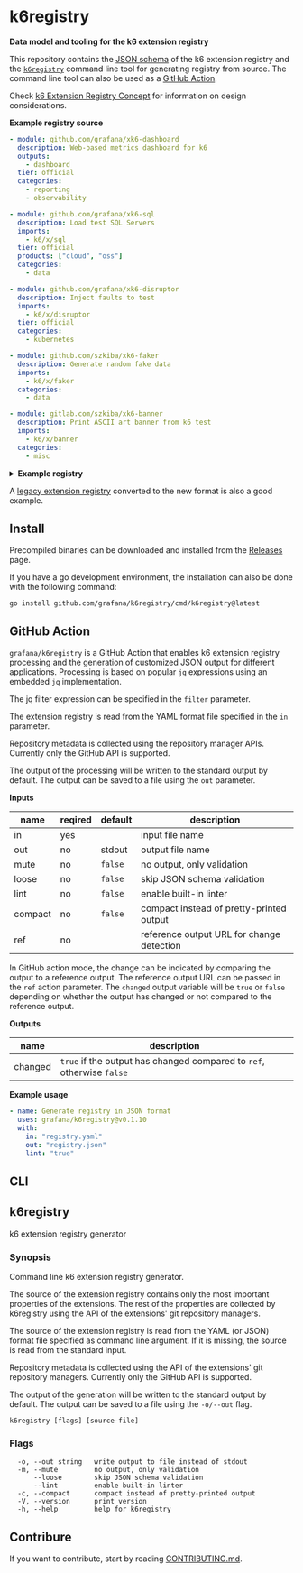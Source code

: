 <h1 name="title">k6registry</h1>

**Data model and tooling for the k6 extension registry**

This repository contains the [JSON schema](docs/registry.schema.json) of the k6 extension registry and the [`k6registry`](#k6registry) command line tool for generating registry from source. The command line tool can also be used as a [GitHub Action](#github-action).

Check [k6 Extension Registry Concept](docs/registry.md) for information on design considerations.

**Example registry source**

```yaml file=docs/example.yaml
- module: github.com/grafana/xk6-dashboard
  description: Web-based metrics dashboard for k6
  outputs:
    - dashboard
  tier: official
  categories:
    - reporting
    - observability

- module: github.com/grafana/xk6-sql
  description: Load test SQL Servers
  imports:
    - k6/x/sql
  tier: official
  products: ["cloud", "oss"]
  categories:
    - data

- module: github.com/grafana/xk6-disruptor
  description: Inject faults to test
  imports:
    - k6/x/disruptor
  tier: official
  categories:
    - kubernetes

- module: github.com/szkiba/xk6-faker
  description: Generate random fake data
  imports:
    - k6/x/faker
  categories:
    - data

- module: gitlab.com/szkiba/xk6-banner
  description: Print ASCII art banner from k6 test
  imports:
    - k6/x/banner
  categories:
    - misc
```

<details>
<summary><b>Example registry</b></summary>

Registry generated from the source above.

```json file=docs/example.json
[
  {
    "categories": [
      "reporting",
      "observability"
    ],
    "description": "Web-based metrics dashboard for k6",
    "module": "github.com/grafana/xk6-dashboard",
    "outputs": [
      "dashboard"
    ],
    "products": [
      "oss"
    ],
    "repo": {
      "description": "A k6 extension that makes k6 metrics available on a web-based dashboard.",
      "homepage": "https://github.com/grafana/xk6-dashboard",
      "license": "AGPL-3.0",
      "name": "xk6-dashboard",
      "owner": "grafana",
      "public": true,
      "stars": 325,
      "topics": [
        "xk6",
        "xk6-official",
        "xk6-output-dashboard"
      ],
      "url": "https://github.com/grafana/xk6-dashboard",
      "versions": [
        "v0.7.5",
        "v0.7.4",
        "v0.7.3",
        "v0.7.3-alpha.1",
        "v0.7.2",
        "v0.7.1",
        "v0.7.0",
        "v0.7.0-apha.3",
        "v0.7.0-alpha.5",
        "v0.7.0-alpha.4",
        "v0.7.0-alpha.3",
        "v0.7.0-alpha.2",
        "v0.7.0-alpha.1",
        "v0.6.1",
        "v0.6.0",
        "v0.5.5",
        "v0.5.4",
        "v0.5.3",
        "v0.5.2",
        "v0.5.1",
        "v0.5.0",
        "v0.4.4",
        "v0.4.3",
        "v0.4.2",
        "v0.4.1",
        "v0.4.0",
        "v0.3.2",
        "v0.3.1",
        "v0.3.0",
        "v0.2.0",
        "v0.1.3",
        "v0.1.2",
        "v0.1.1",
        "v0.1.0"
      ]
    },
    "tier": "official"
  },
  {
    "categories": [
      "data"
    ],
    "description": "Load test SQL Servers",
    "imports": [
      "k6/x/sql"
    ],
    "module": "github.com/grafana/xk6-sql",
    "products": [
      "cloud",
      "oss"
    ],
    "repo": {
      "description": "k6 extension to load test RDBMSs (PostgreSQL, MySQL, MS SQL and SQLite3)",
      "homepage": "https://github.com/grafana/xk6-sql",
      "license": "Apache-2.0",
      "name": "xk6-sql",
      "owner": "grafana",
      "public": true,
      "stars": 104,
      "topics": [
        "k6",
        "sql",
        "xk6"
      ],
      "url": "https://github.com/grafana/xk6-sql",
      "versions": [
        "v0.4.0",
        "v0.3.0",
        "v0.2.1",
        "v0.2.0",
        "v0.1.1",
        "v0.1.0",
        "v0.0.1"
      ]
    },
    "tier": "official"
  },
  {
    "categories": [
      "kubernetes"
    ],
    "description": "Inject faults to test",
    "imports": [
      "k6/x/disruptor"
    ],
    "module": "github.com/grafana/xk6-disruptor",
    "products": [
      "oss"
    ],
    "repo": {
      "description": "Extension for injecting faults into k6 tests",
      "homepage": "https://k6.io/docs/javascript-api/xk6-disruptor/",
      "license": "AGPL-3.0",
      "name": "xk6-disruptor",
      "owner": "grafana",
      "public": true,
      "stars": 88,
      "topics": [
        "chaos-engineering",
        "fault-injection",
        "k6",
        "testing",
        "xk6"
      ],
      "url": "https://github.com/grafana/xk6-disruptor",
      "versions": [
        "v0.3.11",
        "v0.3.10",
        "v0.3.9",
        "v0.3.8",
        "v0.3.7",
        "v0.3.6",
        "v0.3.5",
        "v0.3.5-rc2",
        "v0.3.5-rc1",
        "v0.3.4",
        "v0.3.3",
        "v0.3.2",
        "v0.3.1",
        "v0.3.0",
        "v0.2.1",
        "v0.2.0",
        "v0.1.3",
        "v0.1.2",
        "v0.1.1",
        "v0.1.0"
      ]
    },
    "tier": "official"
  },
  {
    "categories": [
      "data"
    ],
    "description": "Generate random fake data",
    "imports": [
      "k6/x/faker"
    ],
    "module": "github.com/szkiba/xk6-faker",
    "products": [
      "oss"
    ],
    "repo": {
      "description": "Random fake data generator for k6.",
      "homepage": "http://ivan.szkiba.hu/xk6-faker/",
      "license": "AGPL-3.0",
      "name": "xk6-faker",
      "owner": "szkiba",
      "public": true,
      "stars": 49,
      "topics": [
        "xk6",
        "xk6-javascript-k6-x-faker"
      ],
      "url": "https://github.com/szkiba/xk6-faker",
      "versions": [
        "v0.3.0",
        "v0.3.0-alpha.1",
        "v0.2.2",
        "v0.2.1",
        "v0.2.0",
        "v0.1.0"
      ]
    },
    "tier": "community"
  },
  {
    "categories": [
      "misc"
    ],
    "description": "Print ASCII art banner from k6 test",
    "imports": [
      "k6/x/banner"
    ],
    "module": "gitlab.com/szkiba/xk6-banner",
    "products": [
      "oss"
    ],
    "repo": {
      "description": "Print ASCII art banner from k6 test.",
      "homepage": "https://gitlab.com/szkiba/xk6-banner",
      "license": "MIT",
      "name": "xk6-banner",
      "owner": "szkiba",
      "public": true,
      "topics": [
        "xk6"
      ],
      "url": "https://gitlab.com/szkiba/xk6-banner",
      "versions": [
        "v0.1.0"
      ]
    },
    "tier": "community"
  },
  {
    "categories": [
      "misc"
    ],
    "description": "A modern load testing tool, using Go and JavaScript",
    "module": "go.k6.io/k6",
    "products": [
      "cloud",
      "oss"
    ],
    "repo": {
      "description": "A modern load testing tool, using Go and JavaScript - https://k6.io",
      "homepage": "https://github.com/grafana/k6",
      "license": "AGPL-3.0",
      "name": "k6",
      "owner": "grafana",
      "public": true,
      "stars": 24302,
      "topics": [
        "es6",
        "go",
        "golang",
        "hacktoberfest",
        "javascript",
        "load-generator",
        "load-testing",
        "performance"
      ],
      "url": "https://github.com/grafana/k6",
      "versions": [
        "v0.53.0",
        "v0.52.0",
        "v0.51.0",
        "v0.50.0",
        "v0.49.0",
        "v0.48.0",
        "v0.47.0",
        "v0.46.0",
        "v0.45.1",
        "v0.45.0",
        "v0.44.1",
        "v0.44.0",
        "v0.43.1",
        "v0.43.0",
        "v0.42.0",
        "v0.41.0",
        "v0.40.0",
        "v0.39.0",
        "v0.38.3",
        "v0.38.2",
        "v0.38.1",
        "v0.38.0",
        "v0.37.0",
        "v0.36.0",
        "v0.35.0",
        "v0.34.1",
        "v0.34.0",
        "v0.33.0",
        "v0.32.0",
        "v0.31.1",
        "v0.31.0",
        "v0.30.0",
        "v0.29.0",
        "v0.28.0",
        "v0.27.1",
        "v0.27.0",
        "v0.26.2",
        "v0.26.1",
        "v0.26.0",
        "v0.25.1",
        "v0.25.0",
        "v0.24.0",
        "v0.23.1",
        "v0.23.0",
        "v0.22.1",
        "v0.22.0",
        "v0.21.1",
        "v0.21.0",
        "v0.20.0",
        "v0.19.0",
        "v0.18.2",
        "v0.18.1",
        "v0.18.0",
        "v0.17.2",
        "v0.17.1",
        "v0.17.0",
        "v0.16.0",
        "v0.15.0",
        "v0.14.0",
        "v0.13.0",
        "v0.12.2",
        "v0.12.1",
        "v0.11.0",
        "v0.10.0",
        "v0.9.3",
        "v0.9.2",
        "v0.9.1",
        "v0.9.0",
        "v0.8.5",
        "v0.8.4",
        "v0.8.3",
        "v0.8.2",
        "v0.8.1",
        "v0.8.0",
        "v0.7.0",
        "v0.6.0",
        "v0.5.2",
        "v0.5.1",
        "v0.5.0",
        "v0.4.5",
        "v0.4.4",
        "v0.4.3",
        "v0.4.2",
        "v0.4.1",
        "v0.4.0",
        "v0.3.0",
        "v0.2.1",
        "v0.2.0",
        "v0.0.2",
        "v0.0.1"
      ]
    },
    "tier": "official"
  }
]
```

</details>

A [legacy extension registry](docs/legacy.yaml) converted to the new format is also a good example.

## Install

Precompiled binaries can be downloaded and installed from the [Releases](https://github.com/grafana/k6registry/releases) page.

If you have a go development environment, the installation can also be done with the following command:

```
go install github.com/grafana/k6registry/cmd/k6registry@latest
```

## GitHub Action

`grafana/k6registry` is a GitHub Action that enables k6 extension registry processing and the generation of customized JSON output for different applications. Processing is based on popular `jq` expressions using an embedded `jq` implementation.

The jq filter expression can be specified in the `filter` parameter.

The extension registry is read from the YAML format file specified in the `in` parameter.

Repository metadata is collected using the repository manager APIs. Currently only the GitHub API is supported.

The output of the processing will be written to the standard output by default. The output can be saved to a file using the `out` parameter.

**Inputs**

name   | reqired | default | description
-------|---------|---------|-------------
in     |   yes   |         | input file name
out    |    no   |  stdout | output file name
mute   |    no   | `false` | no output, only validation
loose  |    no   | `false` | skip JSON schema validation
lint   |    no   | `false` | enable built-in linter
compact|    no   | `false` | compact instead of pretty-printed output
ref    |    no   |         | reference output URL for change detection

In GitHub action mode, the change can be indicated by comparing the output to a reference output. The reference output URL can be passed in the `ref` action parameter. The `changed` output variable will be `true` or `false` depending on whether the output has changed or not compared to the reference output.

**Outputs**

name    | description
--------|------------
changed | `true` if the output has changed compared to `ref`, otherwise `false`

**Example usage**

```yaml
- name: Generate registry in JSON format
  uses: grafana/k6registry@v0.1.10
  with:
    in: "registry.yaml"
    out: "registry.json"
    lint: "true"
```

## CLI

<!-- #region cli -->
## k6registry

k6 extension registry generator

### Synopsis

Command line k6 extension registry generator.

The source of the extension registry contains only the most important properties of the extensions. The rest of the properties are collected by k6registry using the API of the extensions' git repository managers.

The source of the extension registry is read from the YAML (or JSON) format file specified as command line argument. If it is missing, the source is read from the standard input.

Repository metadata is collected using the API of the extensions' git repository managers. Currently only the GitHub API is supported.

The output of the generation will be written to the standard output by default. The output can be saved to a file using the `-o/--out` flag.


```
k6registry [flags] [source-file]
```

### Flags

```
  -o, --out string   write output to file instead of stdout
  -m, --mute         no output, only validation
      --loose        skip JSON schema validation
      --lint         enable built-in linter
  -c, --compact      compact instead of pretty-printed output
  -V, --version      print version
  -h, --help         help for k6registry
```

<!-- #endregion cli -->

## Contribure 

If you want to contribute, start by reading [CONTRIBUTING.md](CONTRIBUTING.md).
